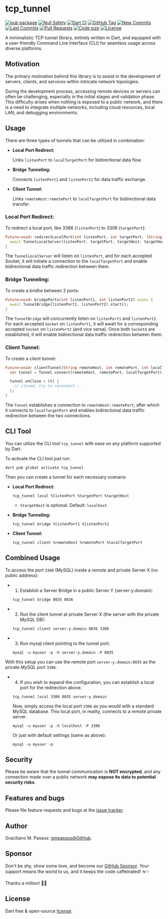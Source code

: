 # tcp_tunnel

[![pub package](https://img.shields.io/pub/v/tcp_tunnel.svg?logo=dart&logoColor=00b9fc)](https://pub.dartlang.org/packages/tcp_tunnel)
[![Null Safety](https://img.shields.io/badge/null-safety-brightgreen)](https://dart.dev/null-safety)
[![Dart CI](https://github.com/gmpassos/tcp_tunnel/actions/workflows/dart.yml/badge.svg?branch=master)](https://github.com/gmpassos/tcp_tunnel/actions/workflows/dart.yml)
[![GitHub Tag](https://img.shields.io/github/v/tag/gmpassos/tcp_tunnel?logo=git&logoColor=white)](https://github.com/gmpassos/tcp_tunnel/releases)
[![New Commits](https://img.shields.io/github/commits-since/gmpassos/tcp_tunnel/latest?logo=git&logoColor=white)](https://github.com/gmpassos/tcp_tunnel/network)
[![Last Commits](https://img.shields.io/github/last-commit/gmpassos/tcp_tunnel?logo=git&logoColor=white)](https://github.com/gmpassos/tcp_tunnel/commits/master)
[![Pull Requests](https://img.shields.io/github/issues-pr/gmpassos/tcp_tunnel?logo=github&logoColor=white)](https://github.com/gmpassos/tcp_tunnel/pulls)
[![Code size](https://img.shields.io/github/languages/code-size/gmpassos/tcp_tunnel?logo=github&logoColor=white)](https://github.com/gmpassos/tcp_tunnel)
[![License](https://img.shields.io/github/license/gmpassos/tcp_tunnel?logo=open-source-initiative&logoColor=green)](https://github.com/gmpassos/tcp_tunnel/blob/master/LICENSE)

A minimalistic TCP tunnel library, entirely written in Dart,
and equipped with a user-friendly Command Line Interface (CLI)
for seamless usage across diverse platforms.

## Motivation

The primary motivation behind this library is to assist in the development of
servers, clients, and services within intricate network topologies.

During the development process, accessing remote devices or servers can often
be challenging, especially in the initial stages and validation phase.
This difficulty arises when nothing is exposed to a public network,
and there is a need to integrate multiple networks, including cloud resources,
local LAN, and debugging environments.

## Usage

There are three types of tunnels that can be utilized in combination:

- **Local Port Redirect:**

  Links `listenPort` to `localTargetPort` for bidirectional data flow.


- **Bridge Tunneling:**

  Connects `listenPort1` and `listenPort2` for data traffic exchange.


- **Client Tunnel:**

  Links `remoteHost:remotePort` to `localTargetPort` for bidirectional data transfer.


### Local Port Redirect:

To redirect a local port, like 3366 (`listenPort`) to 3306 (`targetPort`):

```dart
Future<void> redirectLocalPort(int listenPort, int targetPort, {String targetHost = 'localhost'}) async {
  await TunnelLocalServer(listenPort, targetPort, targetHost: targetHost).start();
}
```
The `TunnelLocalServer` will listen on `listenPort`, and for each accepted Socket,
it will initiate a connection to the `localTargetPort` and 
enable bidirectional data traffic redirection between them.

### Bridge Tunneling:

To create a bridhe between 2 ports:

```dart
Future<void> bridgePorts(int listenPort1, int listenPort2) async {
  await TunnelBridge(listenPort1, listenPort2).start();
}
```

The `TunnelBridge` will concurrently listen on `listenPort1` and `listenPort2`.
For each accepted `Socket` on `listenPort1`, it will await for a corresponding
accepted `Socket` on `listenPort2` (and vice versa). Once both `Socket`s are established,
it will enable bidirectional data traffic redirection between them.

### Client Tunnel:

To create a client tunnel:

```dart
Future<void> clientTunnel(String remoteHost, int remotePort, int localTargetPort) async {
  var tunnel = Tunnel.connect(remoteHost, remotePort, localTargetPort);

  tunnel.onClose = (t) {
    // closed, try to reconnect...
  };
}
```

The `Tunnel` establishes a connection to `remoteHost:remotePort`,
after which it connects to `localTargetPort` and enables bidirectional
data traffic redirection between the two connections.

## CLI Tool

You can utilize the CLI tool `tcp_tunnel` with ease on any platform supported by Dart.

To activate the CLI tool just run:

```shell
dart pub global activate tcp_tunnel
```

Then you can create a tunnel for each necessary scenario:  

- **Local Port Redirect:**

    ```shell
    tcp_tunnel local %listenPort %targetPort %targetHost
    ```
    - `%targetHost` is optional. Default: `localhost`


- **Bridge Tunneling:**

    ```shell
    tcp_tunnel bridge %listenPort1 %listenPort2
    ```

- **Client Tunnel:**

    ```shell
    tcp_tunnel client %remoteHost %remotePort %localTargetPort
    ```

## Combined Usage
 
To access the port `3306` (MySQL) inside a remote and private Server X (no public address):

- 1) Establish a Server Bridge in a public Server Y (server-y.domain):

    ```shell
    tcp_tunnel bridge 8035 8036
    ```

- 2) Run the client tunnel at private Server X (the server with the private MySQL DB):

  ```shell
  tcp_tunnel client server-y.domain 8036 3306
  ```

- 3) Run mysql client pointing to the tunnel port:

  ```shell
  mysql -u myuser -p -h server-y.domain -P 8035
  ```

With this setup you can use the remote port `server-y.domain:8035` as the
private MySQL port `3306`.


- 4) If you wish to expand the configuration, you can establish a local port for the redirection above.

  ```shell
  tcp_tunnel local 3306 8035 server-y.domain
  ```
  Now, simply access the local port `3306` as you would with a standard MySQL database. This local port, in reality, connects to a remote private server.
  ```shell
  mysql -u myuser -p -h localhost -P 3306
  ```
  Or just with default settings (same as above):
  ```shell
  mysql -u myuser -p
  ```

## Security

Please be aware that the tunnel communication is **NOT encrypted**,
and any connection made over a public network **may expose its data to potential security risks**.

## Features and bugs

Please file feature requests and bugs at the [issue tracker][tracker].

[tracker]: https://github.com/gmpassos/tcp_tunnel/issues

## Author

Graciliano M. Passos: [gmpassos@GitHub][github].

[github]: https://github.com/gmpassos

## Sponsor

Don't be shy, show some love, and become our [GitHub Sponsor][github_sponsors].
Your support means the world to us, and it keeps the code caffeinated! ☕✨

Thanks a million! 🚀😄

[github_sponsors]: https://github.com/sponsors/gmpassos

## License

Dart free & open-source [license](https://github.com/dart-lang/stagehand/blob/master/LICENSE).
